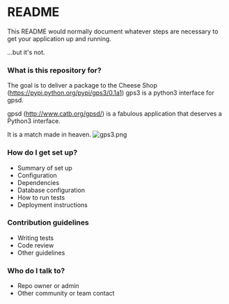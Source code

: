 # README #

This README would normally document whatever steps are necessary to get your application up and running.

...but it's not.

### What is this repository for? ###
The goal is to deliver a package to the Cheese Shop (https://pypi.python.org/pypi/gps3/0.1a1)
gps3 is a python3 interface for gpsd.

gpsd (http://www.catb.org/gpsd/) is a fabulous application that deserves a Python3 interface.

It is a match made in heaven.
![gps3.png](https://bitbucket.org/repo/ER7jr8/images/1189111855-gps3.png)
### How do I get set up? ###

* Summary of set up
* Configuration
* Dependencies
* Database configuration
* How to run tests
* Deployment instructions

### Contribution guidelines ###

* Writing tests
* Code review
* Other guidelines

### Who do I talk to? ###

* Repo owner or admin
* Other community or team contact